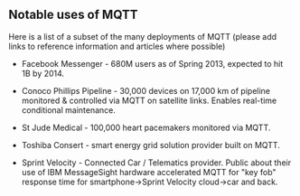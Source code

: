 ## Notable uses of MQTT 

Here is a list of a subset of the many deployments of MQTT
(please add links to reference information and articles where possible)

*  Facebook Messenger - 680M users as of Spring 2013, expected to hit 1B by 2014.

*  Conoco Phillips Pipeline - 30,000 devices on 17,000 km of pipeline monitored & controlled via MQTT on satellite links. Enables real-time conditional maintenance.

*  St Jude Medical - 100,000 heart pacemakers monitored via MQTT.

*  Toshiba Consert - smart energy grid solution provider built on MQTT.

*  Sprint Velocity - Connected Car / Telematics provider. Public about their use of IBM MessageSight hardware accelerated MQTT for "key fob" response time for smartphone->Sprint Velocity cloud->car and back.